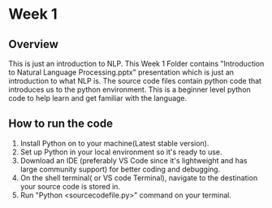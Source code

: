 # Week 1

## Overview

This is just an introduction to NLP. This Week 1 Folder contains "Introduction to Natural Language Processing.pptx" presentation which is just an introduction to what NLP is. The source code files contain python code that introduces us to the python environment. This is a beginner level python code to help learn and get familiar with the language.

## How to run the code

1. Install Python on to your machine(Latest stable version).
2. Set up Python in your local environment so it's ready to use.
3. Download an IDE (preferably VS Code since it's lightweight and has large community support) for better coding and debugging.
4. On the shell terminal( or VS code Terminal), navigate to the destination your source code is stored in.
5. Run "Python <sourcecodefile.py>" command on your terminal.